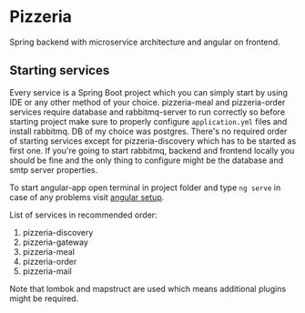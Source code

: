 # Pizzeria

Spring backend with microservice architecture and angular on frontend.

## Starting services

Every service is a Spring Boot project which you can simply start by using IDE or any other method of your choice. 
pizzeria-meal and pizzeria-order services require database and rabbitmq-server to run correctly so before starting project make sure to properly configure `application.yml` files and install rabbitmq. 
DB of my choice was postgres. There's no required order of starting services except for
pizzeria-discovery which has to be started as first one.
If you're going to start rabbitmq, backend and frontend locally you should be fine and the only thing to configure might be the database and smtp server properties.

To start angular-app open terminal in project folder and type `ng serve` in case of any problems visit [angular setup](https://angular.io/guide/setup-local).

List of services in recommended order:
1. pizzeria-discovery
2. pizzeria-gateway
3. pizzeria-meal
4. pizzeria-order
5. pizzeria-mail

Note that lombok and mapstruct are used which means additional plugins might be required. 
